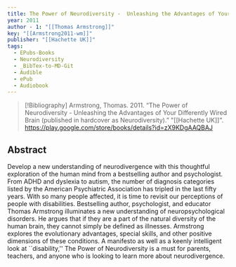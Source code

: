 ```yaml
---
title: The Power of Neurodiversity -  Unleashing the Advantages of Your Differently Wired Brain (published in hardcover as Neurodiversity)
year: 2011
author - 1: "[[Thomas Armstrong]]"
key: "[[Armstrong2011-wm]]"
publisher: "[[Hachette UK]]"
tags:
  - EPubs-Books
  - Neurodiversity
  - _BibTex-to-MD-Git
  - Audible
  - ePub
  - Audiobook
---
```


> [!Bibliography]
> Armstrong, Thomas. 2011. “The Power of Neurodiversity -  Unleashing the Advantages of Your Differently Wired Brain (published in hardcover as Neurodiversity).” "[[Hachette UK]]". https://play.google.com/store/books/details?id=zX9KDgAAQBAJ

## Abstract
Develop a new understanding of neurodivergence with this thoughtful exploration of the human mind from a bestselling author and psychologist. From ADHD and dyslexia to autism, the number of diagnosis categories listed by the American Psychiatric Association has tripled in the last fifty years. With so many people affected, it is time to revisit our perceptions of people with disabilities. Bestselling author, psychologist, and educator Thomas Armstrong illuminates a new understanding of neuropsychological disorders. He argues that if they are a part of the natural diversity of the human brain, they cannot simply be defined as illnesses. Armstrong explores the evolutionary advantages, special skills, and other positive dimensions of these conditions. A manifesto as well as a keenly intelligent look at ``disability,'' The Power of Neurodiversity is a must for parents, teachers, and anyone who is looking to learn more about neurodivergence.